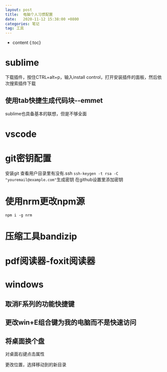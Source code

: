 ```yaml
---
layout: post
title:  电脑个人习惯配置
date:   2020-11-12 15:38:00 +0800
categories: 笔记
tag: 工具
---
```


* content
{:toc}



# sublime
下载插件，按住CTRL+alt+p，输入install control，打开安装插件的面板，然后依次搜索插件下载


## 使用tab快捷生成代码块--emmet

sublime也具备基本的联想，但是不够全面

# vscode

# git密钥配置
安装git
查看用户目录里有没有.ssh
`ssh-keygen -t rsa -C "youremail@example.com"`生成密钥
在github设置里添加密钥

# 使用nrm更改npm源
```
npm i -g nrm
```

# 压缩工具bandizip


# pdf阅读器-foxit阅读器

# windows
## 取消F系列的功能快捷键

## 更改win+E组合键为我的电脑而不是快速访问

## 将桌面换个盘
对桌面右键点击属性

更改位置，选择移动到的新目录

